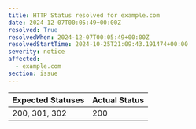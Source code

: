 ```yaml
---
title: HTTP Status resolved for example.com
date: 2024-12-07T00:05:49+00:00Z
resolved: True
resolvedWhen: 2024-12-07T00:05:49+00:00Z
resolvedStartTime: 2024-10-25T21:09:43.191474+00:00
severity: notice
affected:
  - example.com
section: issue
---
```


| Expected Statuses | Actual Status  |
|-------------------|----------------|
| 200, 301, 302 | 200 |
